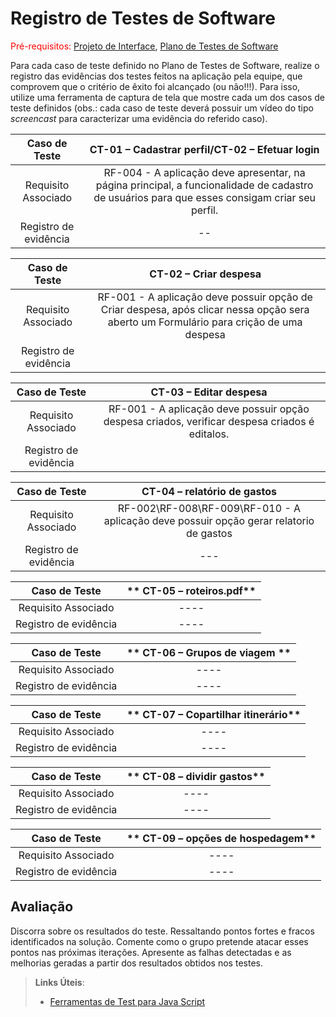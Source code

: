 # Registro de Testes de Software

<span style="color:red">Pré-requisitos: <a href="3-Projeto de Interface.md"> Projeto de Interface</a></span>, <a href="8-Plano de Testes de Software.md"> Plano de Testes de Software</a>

Para cada caso de teste definido no Plano de Testes de Software, realize o registro das evidências dos testes feitos na aplicação pela equipe, que comprovem que o critério de êxito foi alcançado (ou não!!!). Para isso, utilize uma ferramenta de captura de tela que mostre cada um dos casos de teste definidos (obs.: cada caso de teste deverá possuir um vídeo do tipo _screencast_ para caracterizar uma evidência do referido caso).

| **Caso de Teste** 	| **CT-01 – Cadastrar perfil/CT-02 – Efetuar login** 	|
|:---:	|:---:	|
|	Requisito Associado 	| RF-004 - A aplicação deve apresentar, na página principal, a funcionalidade de cadastro de usuários para que esses consigam criar seu perfil. |
|Registro de evidência |  --|

| **Caso de Teste** 	| CT-02 – Criar despesa	|
|:---:	|:---:	|
|	Requisito Associado 	| RF-001 - A aplicação deve possuir opção de Criar despesa, após clicar nessa opção sera aberto um Formulário para crição de uma despesa |
|Registro de evidência |   |

| **Caso de Teste** 	| CT-03 – Editar despesa	|
|:---:	|:---:	|
|	Requisito Associado 	|RF-001 - A aplicação deve possuir opção despesa criados, verificar despesa criados é editalos. |
|Registro de evidência |  |

| **Caso de Teste** 	| CT-04 – relatório de gastos	|
|:---:	|:---:	|
|	Requisito Associado 	| RF-002\RF-008\RF-009\RF-010 - A aplicação deve possuir opção gerar relatorio de gastos |
|Registro de evidência | --- |

| **Caso de Teste** 	| ** CT-05 – roteiros.pdf** 	|
|:---:	|:---:	|
|	Requisito Associado 	| ---- |
|Registro de evidência | ---- |

| **Caso de Teste** 	| ** CT-06 – Grupos de viagem ** 	|
|:---:	|:---:	|
|	Requisito Associado 	| ---- |
|Registro de evidência | ---- |

| **Caso de Teste** 	| ** CT-07 – Copartilhar itinerário** 	|
|:---:	|:---:	|
|	Requisito Associado 	| ---- |
|Registro de evidência | ---- |

| **Caso de Teste** 	| ** CT-08 – dividir gastos** 	|
|:---:	|:---:	|
|	Requisito Associado 	| ---- |
|Registro de evidência | ---- |

| **Caso de Teste** 	| ** CT-09 – opções de hospedagem** 	|
|:---:	|:---:	|
|	Requisito Associado 	| ---- |
|Registro de evidência | ---- |



## Avaliação

Discorra sobre os resultados do teste. Ressaltando pontos fortes e fracos identificados na solução. Comente como o grupo pretende atacar esses pontos nas próximas iterações. Apresente as falhas detectadas e as melhorias geradas a partir dos resultados obtidos nos testes.

> **Links Úteis**:
> - [Ferramentas de Test para Java Script](https://geekflare.com/javascript-unit-testing/)
